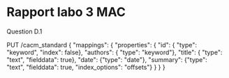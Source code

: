 # Rapport labo 3 MAC

Question D.1

PUT /cacm_standard
{
  "mappings": {
    "properties": {
      "id":    { "type": "keyword", "index": false},
      "authors":  { "type": "keyword"}, 
      "title":   { "type": "text", "fielddata": true},
      "date": {"type": "date"},
      "summary": {"type": "text", "fielddata": true, "index_options": "offsets"}
    }
  }
}



